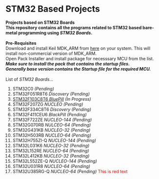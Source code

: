 # STM32 Based Projects
**Projects based on STM32 Boards
<br>This repository contains all the programs related to STM32 based bare-metal programming using *STM32 Boards*.**
<br>
<br>**Pre-Requisites**
<br>Download and install Keil MDK_ARM from [here](https://www.keil.com/demo/eval/arm.htm) on your system. This will install non-commercial version of MDK_ARM.
<br>Open Pack Installer and install package for necesssary MCU from the list. ***Make sure to install the pack that contains the startup files.<br/>Generally base version contains the Startup file for the required MCU.***
<br>
<br>List of *STM32 Boards*...
1. STM32C0 *(Pending)*
2. STM32F051R8T6 *Discovery* *(Pending)*
3. [STM32F103C8T6 *BluePill*](STM32F103C8T6) *(In Progress)*
4. STM32F207ZG *NUCLEO* *(Pending)*
5. STM32F334C8T6 *Discovery* *(Pending)*
6. STM32F411CEU6 *BlackPill* *(Pending)*
7. STM32F722ZE *NUCLEO-144* *(Pending)*
8. STM32G070RB *NULCEO-64* *(Pending)*
9. STM32G431KB *NUCLEO-32* *(Pending)*
10. STM32H503RB *NUCLEO-64* *(Pending)*
11. STM32H755ZI-Q *NUCLEO-144* *(Pending)*
12. STM32L031K6 *NUCLEO-32* *(Pending)*
13. STM32L152RE *NUCLEO-64* *(Pending)*
14. STM32L412KB *NUCLEO-32* *(Pending)*
15. STM32L552ZE-Q *NUCLEO-144* *(Pending)*
16. STM32U031R8 *NUCLEO-64* *(Pending)*
17. STM32U385RG-Q *NUCLEO-64* *(Pending)*
<font color="red">This is red text</font>
